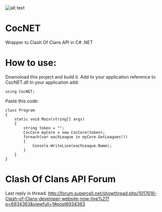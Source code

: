 ![alt text](https://travis-ci.org/smietanka/CocNET.svg?branch=master)
# CocNET
Wrapper to Clash Of Clans API in C# .NET

# How to use:
Downoload this project and build it.
Add to your application reference to CocNET.dll
In your application add: 
```
using CocNET;
```

Paste this code:
```
class Program
{
    static void Main(string[] args)
    {
        string token = "";
        CocCore myCore = new CocCore(token);
        foreach(var eachLeague in myCore.GetLeagues())
        {
            Console.WriteLine(eachLeague.Name);
        }
    }
}
```

# Clash Of Clans API Forum
Last reply in thread: http://forum.supercell.net/showthread.php/1017616-Clash-of-Clans-developer-website-now-live%21?p=6934363&viewfull=1#post6934363
